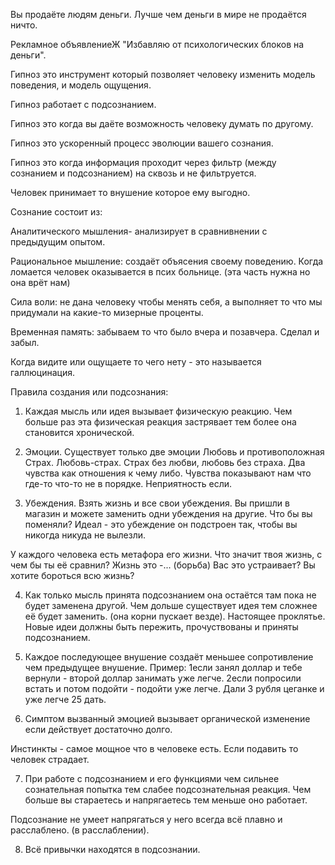 Вы продаёте людям деньги.
Лучше чем деньги в мире не продаётся ничто.

Рекламное объявлениеЖ "Избавляю от психологических блоков на деньги". 


Гипноз это инструмент который позволяет человеку изменить модель поведения, и модель ощущения.

Гипноз работает с подсознанием.


Гипноз это когда вы даёте возможность человеку думать по другому. 


Гипноз это ускоренный процесс эволюции вашего сознания. 

Гипноз это когда информация проходит через фильтр (между сознанием и подсознанием) на сквозь и не фильтруется. 


Человек принимает то внушение которое ему выгодно. 


Сознание состоит из:

Аналитического мышления-
анализирует в сравнивнении с предыдущим опытом.

Рациональное мышление: создаёт объясения своему поведению. Когда ломается человек оказывается в псих больнице. (эта часть нужна но она врёт нам) 

Сила воли: не дана человеку чтобы менять себя, а выполняет то что мы придумали на какие-то мизерные проценты. 

Временная память: забываем то что было вчера и позавчера. Сделал и забыл.


Когда видите или ощущаете то чего нету - это называется галлюцинация.


Правила создания или подсознания:

1. Каждая мысль или идея вызывает физическую реакцию. Чем больше раз эта физическая реакция застрявает тем более она становится хронической.

2. Эмоции. Существует только две эмоции Любовь и противоположная Страх.
Любовь-страх. 
Страх без любви, любовь без страха. 
Два чувства как отношения к чему либо. 
Чувства показывают нам что где-то что-то не в порядке. Неприятность если. 

3. Убеждения. 
Взять жизнь и все свои убеждения. 
Вы пришли в магазин и можете заменить одни убеждения на другие. Что бы вы поменяли? 
Идеал - это убеждение он подстроен так, чтобы вы никогда никуда не вылезли. 

У каждого человека есть метафора его жизни. Что значит твоя жизнь, с чем бы ты её сравнил? Жизнь это -... (борьба) 
Вас это устраивает? Вы хотите бороться всю жизнь? 

4. Как только мысль принята подсознанием она остаётся там пока не будет заменена другой. 
Чем дольше существует идея тем сложнее её будет заменить. (она корни пускает везде). Настоящее проклятье. 
Новые идеи должны быть пережить, прочуствованы и приняты подсознанием. 

5. Каждое последующее внушение создаёт меньшее сопротивление чем предыдущее внушение. 
Пример: 1если занял доллар и тебе вернули - второй доллар занимать уже легче. 2если попросили встать и потом подойти - подойти уже легче. Дали 3 рубля цеганке и уже легче 25 дать. 

6. Симптом вызванный эмоцией вызывает органической изменение если действует достаточно долго. 

Инстинкты - самое мощное что в человеке есть. Если подавить то человек страдает. 

7. При работе с подсознанием и его функциями чем сильнее сознательная попытка тем слабее подсознательная реакция. Чем больше вы стараетесь и напрягаетесь тем меньше оно работает. 

Подсознание не умеет напрягаться у него всегда всё плавно и расслаблено. (в расслаблении). 

8. Всё привычки находятся в подсознании.